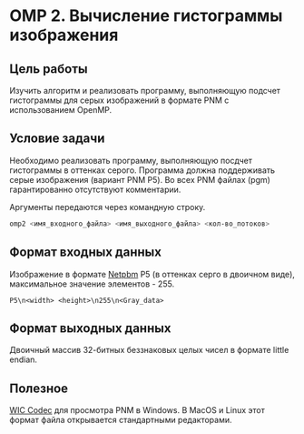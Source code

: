 # OMP 2. Вычисление гистограммы изображения

## Цель работы

Изучить алгоритм и реализовать программу, выполняющую подсчет гистограммы для
серых изображений в формате PNM с использованием OpenMP.

## Условие задачи

Необходимо реализовать программу, выполняющую посдчет гистограммы в оттенках серого. Программа должна поддерживать серые изображения (вариант PNM P5). Во всех PNM файлах (pgm) гарантированно отсутствуют комментарии.

Аргументы передаются через командную строку.

```bash
omp2 <имя_входного_файла> <имя_выходного_файла> <кол-во_потоков>
```

## Формат входных данных

Изображение в формате [Netpbm](https://en.wikipedia.org/wiki/Netpbm) P5 (в оттенках серго в двоичном виде), максимальное значение элементов - 255.

```
P5\n<width> <height>\n255\n<Gray_data>
```

## Формат выходных данных

Двоичный массив 32-битных беззнаковых целых чисел в формате little endian.

## Полезное

[WIC Codec](https://drive.google.com/drive/folders/1UnOW5W2UATMk4R9F2rqMX5j4ZwcfbIN3?usp=sharing) для просмотра PNM в Windows. В MacOS и Linux этот формат файла открывается стандартными редакторами.
